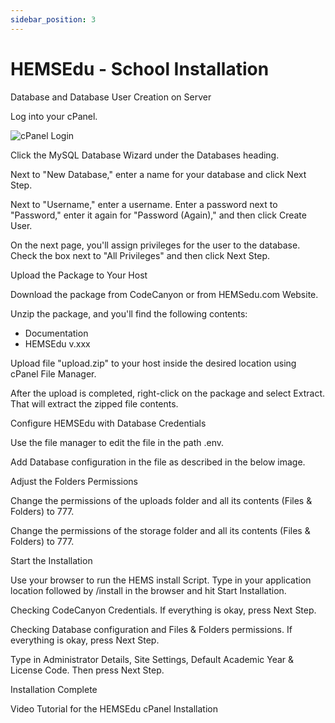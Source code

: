 ```yaml
---
sidebar_position: 3
---
```


# HEMSEdu - School Installation
Database and Database User Creation on Server

Log into your cPanel.

![cPanel Login](https://docs.infixedu.com/~gitbook/image?url=https%3A%2F%2F1240498282-files.gitbook.io%2F%7E%2Ffiles%2Fv0%2Fb%2Fgitbook-legacy-files%2Fo%2Fassets%252F-M57JYJf3oU4p300aQNV%252F-M57gifNIAg_ofvuUeAZ%252F-M57gm9fml4tX-BPwvzA%252FcPanelLogin.png%3Falt%3Dmedia%26token%3D8ad27b43-f5f7-49c9-bcd5-f4a6b90dfeee&amp;width=300&amp;dpr=4&amp;quality=100&amp;sign=f65f8626&amp;sv=1)

Click the MySQL Database Wizard under the Databases heading.

Next to "New Database," enter a name for your database and click Next Step.

Next to "Username," enter a username. Enter a password next to "Password," enter it again for "Password (Again)," and then click Create User.

On the next page, you'll assign privileges for the user to the database. Check the box next to "All Privileges" and then click Next Step.

Upload the Package to Your Host

Download the package from CodeCanyon or from HEMSedu.com Website.

Unzip the package, and you'll find the following contents:

- Documentation
- HEMSEdu v.xxx

Upload file "upload.zip" to your host inside the desired location using cPanel File Manager.

After the upload is completed, right-click on the package and select Extract. That will extract the zipped file contents.

Configure HEMSEdu with Database Credentials

Use the file manager to edit the file in the path .env.

Add Database configuration in the file as described in the below image.

Adjust the Folders Permissions

Change the permissions of the uploads folder and all its contents (Files & Folders) to 777.

Change the permissions of the storage folder and all its contents (Files & Folders) to 777.

Start the Installation

Use your browser to run the HEMS install Script. Type in your application location followed by /install in the browser and hit Start Installation.

Checking CodeCanyon Credentials. If everything is okay, press Next Step.

Checking Database configuration and Files & Folders permissions. If everything is okay, press Next Step.

Type in Administrator Details, Site Settings, Default Academic Year & License Code. Then press Next Step.

Installation Complete

Video Tutorial for the HEMSEdu cPanel Installation